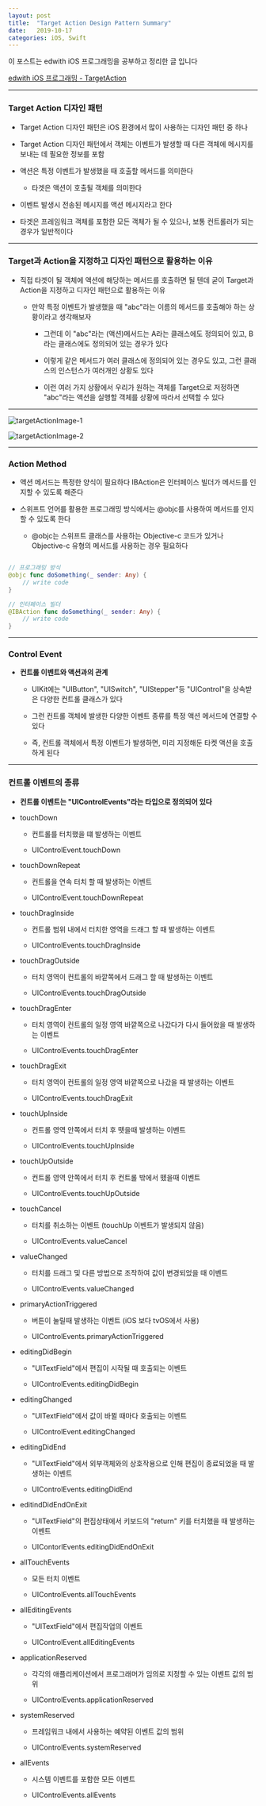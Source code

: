 ```yaml
---
layout: post
title:  "Target Action Design Pattern Summary"
date:   2019-10-17
categories: iOS, Swift
---
```


이 포스트는 edwith iOS 프로그래밍을 공부하고 정리한 글 입니다

[edwith iOS 프로그래밍 - TargetAction](https://www.edwith.org/boostcourse-ios/lecture/16854/)

- - -

### Target Action 디자인 패턴

- Target Action 디자인 패턴은 iOS 환경에서 많이 사용하는 디자인 패턴 중 하나

- Target Action 디자인 패턴에서 객체는 이벤트가 발생할 때 다른 객체에 메시지를 보내는 데 필요한 정보를 포함

- 액션은 특정 이벤트가 발생했을 때 호출할 메서드를 의미한다

    - 타겟은 액션이 호출될 객체를 의미한다
    
- 이벤트 발생시 전송된 메시지를 액션 메시지라고 한다

- 타겟은 프레임워크 객체를 포함한 모든 객체가 될 수 있으나, 보통 컨트롤러가 되는 경우가 일반적이다

- - -

### Target과 Action을 지정하고 디자인 패턴으로 활용하는 이유

- 직접 타겟이 될 객체에 액션에 해당하는 메서드를 호출하면 될 텐데 굳이 Target과 Action을 지정하고 디자인 패턴으로 활용하는 이유

    - 만약 특정 이벤트가 발생했을 때 "abc"라는 이름의 메서드를 호출해야 하는 상황이라고 생각해보자
    
        - 그런데 이 "abc"라는 (액션)메서드는 A라는 클래스에도 정의되어 있고, B라는 클래스에도 정의되어 있는 경우가 있다
        
        - 이렇게 같은 메서드가 여러 클래스에 정의되어 있는 경우도 있고, 그런 클래스의 인스턴스가 여러개인 상황도 있다
        
        - 이런 여러 가지 상황에서 우리가 원하는 객체를 Target으로 저정하면 "abc"라는 액션을 실행할 객체를 상황에 따라서 선택할 수 있다
        
- - -

![targetActionImage-1](https://github.com/VincentGeranium/VincentGeranium.github.io/blob/master/assets/img/targetActionImage-1.png?raw=true)

![targetActionImage-2](https://github.com/VincentGeranium/VincentGeranium.github.io/blob/master/assets/img/targetActionImage-2.png?raw=true)

- - -

### Action Method

- 액션 메서드는 특정한 양식이 필요하다 IBAction은 인터페이스 빌더가 메서드를 인지할 수 있도록 해준다

- 스위프트 언어를 활용한 프로그래밍 방식에서는 @objc를 사용하여 메서드를 인지할 수 있도록 한다

    - @objc는 스위프트 클래스를 사용하는 Objective-c 코드가 있거나 Objective-c 유형의 메서드를 사용하는 경우 필요하다
    
```swift

// 프로그래밍 방식
@objc func doSomething(_ sender: Any) {
    // write code
}

// 인터페이스 빌더
@IBAction func doSomething(_ sender: Any) {
    // write code
}

```

- - -

### Control Event

- **컨트롤 이벤트와 액션과의 관계**

    - UIKit에는 "UIButton", "UISwitch", "UIStepper"등 "UIControl"을 상속받은 다양한 컨트롤 클래스가 있다
    
    - 그런 컨트롤 객체에 발생한 다양한 이벤트 종류를 특정 액션 메서드에 연결할 수 있다
    
    - 즉, 컨트롤 객체에서 특정 이벤트가 발생하면, 미리 지정해둔 타켓 액션을 호출하게 된다
    
- - -

### 컨트롤 이벤트의 종류

- **컨트롤 이벤트는 "UIControlEvents"라는 타입으로 정의되어 있다**

- touchDown

    - 컨트롤를 터치했을 떄 발생하는 이벤트
    
    - UIControlEvent.touchDown
    
- touchDownRepeat

    - 컨트롤을 연속 터치 할 때 발생하는 이벤트
    
    - UIControlEvent.touchDownRepeat
    
- touchDragInside

    - 컨트롤 범위 내에서 터치한 영역을 드래그 할 때 발생하는 이벤트
    
    - UIControlEvents.touchDragInside
    
- touchDragOutside

    - 터치 영역이 컨트롤의 바깥쪽에서 드래그 할 때 발생하는 이벤트
    
    - UIControlEvents.touchDragOutside
    
- touchDragEnter

    - 터치 영역이 컨트롤의 일정 영역 바깥쪽으로 나갔다가 다시 들어왔을 때 발생하는 이벤트
    
    - UIControlEvents.touchDragEnter
    
- touchDragExit

    - 터치 영역이 컨트롤의 일정 영역 바깥쪽으로 나갔을 때 발생하는 이벤트
    
    - UIControlEvents.touchDragExit
    
- touchUpInside

    - 컨트롤 영역 안쪽에서 터치 후 뗏을때 발생하는 이벤트
    
    - UIControlEvents.touchUpInside
    
- touchUpOutside

    - 컨트롤 영역 안쪽에서 터치 후 컨트롤 밖에서 뗐을때 이벤트
    
    - UIControlEvents.touchUpOutside
    
- touchCancel

    - 터치를 취소하는 이벤트 (touchUp 이벤트가 발생되지 않음)
    
    - UIControlEvents.valueCancel
    
- valueChanged

    - 터치를 드래그 및 다른 방법으로 조작하여 값이 변경되었을 때 이벤트
    
    - UIControlEvents.valueChanged
    
- primaryActionTriggered

    - 버튼이 눌릴때 발생하는 이벤트 (iOS 보다 tvOS에서 사용)
    
    - UIControlEvents.primaryActionTriggered
    
- editingDidBegin

    - "UITextField"에서 편집이 시작될 때 호출되는 이벤트
    
    - UIControlEvents.editingDidBegin
    
- editingChanged

    - "UITextField"에서 값이 바뀔 때마다 호출되는 이벤트
    
    - UIControlEvent.editingChanged
    
- editingDidEnd

    - "UITextField"에서 외부객체와의 상호작용으로 인해 편집이 종료되었을 때 발생하는 이벤트
    
    - UIControlEvents.editingDidEnd
    
- editindDidEndOnExit

    - "UITextField"의 편집상태에서 키보드의 "return" 키를 터치했을 때 발생하는 이벤트
    
    - UIContorlEvents.editingDidEndOnExit
    
- allTouchEvents

    - 모든 터치 이벤트
    
    - UIControlEvents.allTouchEvents
    
- allEditingEvents

    - "UITextField"에서 편집작업의 이벤트
    
    - UIControlEvent.allEditingEvents
    
- applicationReserved

    - 각각의 애플리케이션에서 프로그래머가 임의로 지정할 수 있는 이벤트 값의 범위
    
    - UIControlEvents.applicationReserved
    
- systemReserved

    - 프레임워크 내에서 사용하는 예약된 이벤트 값의 범위
    
    - UIControlEvents.systemReserved
    
- allEvents

    - 시스템 이벤트를 포함한 모든 이벤트
    
    - UIControlEvents.allEvents
